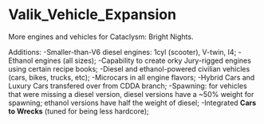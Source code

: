 # Valik_Vehicle_Expansion
More engines and vehicles for Cataclysm: Bright Nights.

Additions:
-Smaller-than-V6 diesel engines: 1cyl (scooter), V-twin, I4;
-Ethanol engines (all sizes);
-Capability to create orky Jury-rigged engines using certain recipe books;
-Diesel and ethanol-powered civilian vehicles (cars, bikes, trucks, etc);
-Microcars in all engine flavors;
-Hybrid Cars and Luxury Cars transfered over from CDDA branch;
-Spawning: for vehicles that were missing a diesel version, diesel versions have a ~50% weight for spawning; ethanol versions have half the weight of diesel;
-Integrated **Cars to Wrecks** (tuned for being less hardcore);
